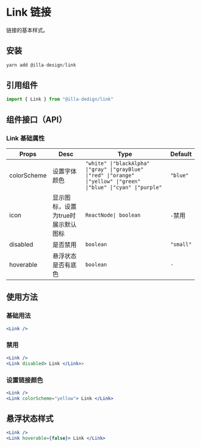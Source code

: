 # Link 链接

链接的基本样式。

## 安装

```jsx
yarn add @illa-design/link
```

## 引用组件

```jsx
import { Link } from "@illa-dedign/link"
```

## 组件接口（API）

### Link 基础属性

| Props       | Desc                               | Type                                                         | Default   |
| ----------- | ---------------------------------- | ------------------------------------------------------------ | --------- |
| colorScheme | 设置字体颜色                       | `"white" \|"blackAlpha" \|"gray" \|"grayBlue" \|"red" \|"orange" \|"yellow" \|"green" \|"blue" \|"cyan" \|"purple" ` | `"blue"`  |
| icon        | 显示图标，设置为true时展示默认图标 | `ReactNode\| boolean`                                        | `-`禁用   |
| disabled    | 是否禁用                           | `boolean`                                                    | `"small"` |
| hoverable   | 悬浮状态是否有底色                 | `boolean`                                                    | `-`       |

### 

## 使用方法

### 基础用法

```jsx
<Link />
```

### 禁用

```jsx
<Link />
<Link disabled> Link </Link>>
```

### 设置链接颜色

```jsx
<Link />
<Link colorScheme="yellow"> Link </Link>

```

## 悬浮状态样式

```jsx
<Link />
<Link hoverable={false}> Link </Link>
```

